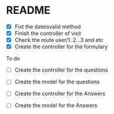 # README


- [x] Fixt the dateisvalid method
- [x] Finish the controller of visit
- [x] Check the route user/1..2...3 and etc
- [x] Create the controller for the formulary

To do

- [ ] Create the controller for the questions
- [ ] Create the model for the questions

- [ ] Create the controller for the Answers
- [ ] Create the model for the Answers
